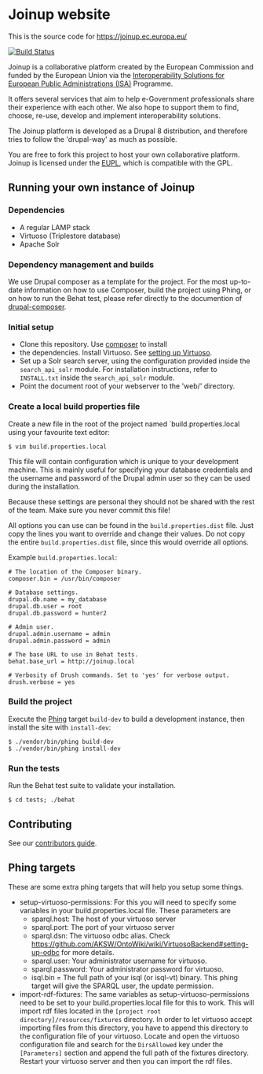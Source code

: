 # Joinup website

This is the source code for https://joinup.ec.europa.eu/

[![Build Status](https://status.continuousphp.com/git-hub/ec-europa/joinup-dev?token=77aa9de5-7fef-40bc-8c48-d6ff70fba9ff)](https://continuousphp.com/git-hub/ec-europa/joinup-dev)

Joinup is a collaborative platform created by the European Commission and
funded by the European Union via the [Interoperability Solutions for European
Public Administrations (ISA)](http://ec.europa.eu/isa/) Programme.

It offers several services that aim to help e-Government professionals share
their experience with each other.  We also hope to support them to find,
choose, re-use, develop and implement interoperability solutions.

The Joinup platform is developed as a Drupal 8 distribution, and therefore
tries to follow the 'drupal-way' as much as possible.

You are free to fork this project to host your own collaborative platform.
Joinup is licensed under the
[EUPL](https://en.wikipedia.org/wiki/European_Union_Public_Licence), which is
compatible with the GPL.


## Running your own instance of Joinup

### Dependencies
* A regular LAMP stack
* Virtuoso (Triplestore database)
* Apache Solr

### Dependency management and builds

We use Drupal composer as a template for the project.  For the most up-to-date
information on how to use Composer, build the project using Phing, or on how to
run the Behat test, please refer directly to the documention of
[drupal-composer](https://github.com/drupal-composer/drupal-project).

### Initial setup

* Clone this repository.  Use [composer](https://getcomposer.org/) to install
* the dependencies.  Install Virtuoso. See [setting up
  Virtuoso](/web/modules/custom/rdf_entity/README.md).
* Set up a Solr search server, using the configuration provided inside the
  `search_api_solr` module. For installation instructions, refer to
  `INSTALL.txt` inside the `search_api_solr` module.
* Point the document root of your webserver to the 'web/' directory.

### Create a local build properties file
Create a new file in the root of the project named `build.properties.local
using your favourite text editor:

```
$ vim build.properties.local
```

This file will contain configuration which is unique to your development
machine. This is mainly useful for specifying your database credentials and the
username and password of the Drupal admin user so they can be used during the
installation.

Because these settings are personal they should not be shared with the rest of
the team. Make sure you never commit this file!

All options you can use can be found in the `build.properties.dist` file. Just
copy the lines you want to override and change their values. Do not copy the
entire `build.properties.dist` file, since this would override all options.

Example `build.properties.local`:

```
# The location of the Composer binary.
composer.bin = /usr/bin/composer

# Database settings.
drupal.db.name = my_database
drupal.db.user = root
drupal.db.password = hunter2

# Admin user.
drupal.admin.username = admin
drupal.admin.password = admin

# The base URL to use in Behat tests.
behat.base_url = http://joinup.local

# Verbosity of Drush commands. Set to 'yes' for verbose output.
drush.verbose = yes
```


### Build the project

Execute the [Phing](https://www.phing.info/) target `build-dev` to build a
development instance, then install the site with `install-dev`:

```
$ ./vendor/bin/phing build-dev
$ ./vendor/bin/phing install-dev
```


### Run the tests

Run the Behat test suite to validate your installation.

```
$ cd tests; ./behat
```


## Contributing
See our [contributors guide](docs/contribution.md).

## Phing targets

These are some extra phing targets that will help you setup some things.
* setup-virtuoso-permissions: For this you will need to specify some variables
in your build.properties.local file. These parameters are
  * sparql.host: The host of your virtuoso server
  * sparql.port: The port of your virtuoso server
  * sparql.dsn: The virtuoso odbc alias. Check https://github.com/AKSW/OntoWiki/wiki/VirtuosoBackend#setting-up-odbc
  for more details.
  * sparql.user: Your administrator username for virtuoso.
  * sparql.password: Your administrator password for virtuoso.
  * isql.bin = The full path of your isql (or isql-vt) binary.
This phing target will give the SPARQL user, the update permission.
* import-rdf-fixtures: The same variables as setup-virtuoso-permissions need to
be set to your build.properties.local file for this to work.
This will import rdf files located in the
`[project root directory]/resources/fixtures` directory. In order to let
virtuoso accept importing files from this directory, you have to append this
directory to the configuration file of your virtuoso. Locate and open the
virtuoso configuration file and search for the `DirsAllowed` key under the
`[Parameters]` section and append the full path of the fixtures directory.
Restart your virtuoso server and then you can import the rdf files.